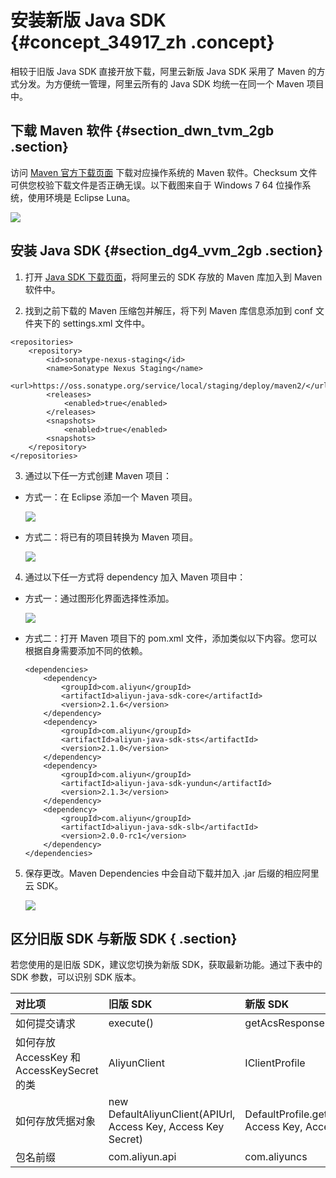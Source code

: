 # 安装新版 Java SDK {#concept_34917_zh .concept}

相较于旧版 Java SDK 直接开放下载，阿里云新版 Java SDK 采用了 Maven 的方式分发。为方便统一管理，阿里云所有的 Java SDK 均统一在同一个 Maven 项目中。

## 下载 Maven 软件 {#section_dwn_tvm_2gb .section}

访问 [Maven 官方下载页面](http://maven.apache.org/download.cgi) 下载对应操作系统的 Maven 软件。Checksum 文件可供您校验下载文件是否正确无误。以下截图来自于 Windows 7 64 位操作系统，使用环境是 Eclipse Luna。

![](http://static-aliyun-doc.oss-cn-hangzhou.aliyuncs.com/assets/img/10054/155065309913402_zh-CN.png)

## 安装 Java SDK {#section_dg4_vvm_2gb .section}

1.  打开 [Java SDK 下载页面](http://develop.aliyun.com/sdk/java)，将阿里云的 SDK 存放的 Maven 库加入到 Maven 软件中。

2.  找到之前下载的 Maven 压缩包并解压，将下列 Maven 库信息添加到 conf 文件夹下的 settings.xml 文件中。

```
<repositories>
	<repository>
		<id>sonatype-nexus-staging</id>
		<name>Sonatype Nexus Staging</name>
		<url>https://oss.sonatype.org/service/local/staging/deploy/maven2/</url>
		<releases>
			<enabled>true</enabled>
		</releases>
		<snapshots>
			<enabled>true</enabled>
		<snapshots>
	</repository>
</repositories>
```

3.  通过以下任一方式创建 Maven 项目：

-   方式一：在 Eclipse 添加一个 Maven 项目。

    ![](http://static-aliyun-doc.oss-cn-hangzhou.aliyuncs.com/assets/img/10054/155065309913404_zh-CN.png)

-   方式二：将已有的项目转换为 Maven 项目。

    ![](http://static-aliyun-doc.oss-cn-hangzhou.aliyuncs.com/assets/img/10054/155065309913405_zh-CN.jpg)

4.  通过以下任一方式将 dependency 加入 Maven 项目中：

-   方式一：通过图形化界面选择性添加。

    ![](http://static-aliyun-doc.oss-cn-hangzhou.aliyuncs.com/assets/img/10054/155065309913406_zh-CN.jpg)

-   方式二：打开 Maven 项目下的 pom.xml 文件，添加类似以下内容。您可以根据自身需要添加不同的依赖。

    ```
    <dependencies>
    	<dependency>
    		<groupId>com.aliyun</groupId>
    		<artifactId>aliyun-java-sdk-core</artifactId>
    		<version>2.1.6</version>
    	</dependency>
    	<dependency>
    		<groupId>com.aliyun</groupId>
    		<artifactId>aliyun-java-sdk-sts</artifactId>
    		<version>2.1.0</version>
    	</dependency>
    	<dependency>
    		<groupId>com.aliyun</groupId>
    		<artifactId>aliyun-java-sdk-yundun</artifactId>
    		<version>2.1.3</version>
    	</dependency>
    	<dependency>
    		<groupId>com.aliyun</groupId>
    		<artifactId>aliyun-java-sdk-slb</artifactId>
    		<version>2.0.0-rc1</version>
    	</dependency>
    </dependencies>
    ```

5.  保存更改。Maven Dependencies 中会自动下载并加入 .jar 后缀的相应阿里云 SDK。

    ![](http://static-aliyun-doc.oss-cn-hangzhou.aliyuncs.com/assets/img/10054/155065309913408_zh-CN.jpg)


## 区分旧版 SDK 与新版 SDK { .section}

若您使用的是旧版 SDK，建议您切换为新版 SDK，获取最新功能。通过下表中的 SDK 参数，可以识别 SDK 版本。

|对比项|旧版 SDK|新版 SDK|
|:--|:-----|:-----|
|如何提交请求|execute\(\)|getAcsResponse\(\)|
|如何存放 AccessKey 和 AccessKeySecret 的类|AliyunClient|IClientProfile|
|如何存放凭据对象|new DefaultAliyunClient\(APIUrl, Access Key, Access Key Secret\)|DefaultProfile.getProfile\(RegionId, Access Key, Access Key Secret\)|
|包名前缀|com.aliyun.api|com.aliyuncs|

